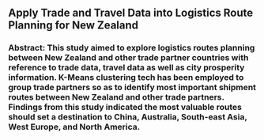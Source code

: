 ## Apply Trade and Travel Data into Logistics Route Planning for New Zealand
### Abstract: This study aimed to explore logistics routes planning between New Zealand and other trade partner countries with reference to trade data, travel data as well as city prosperity information.  K-Means clustering tech has been employed to group trade partners so as to identify most important shipment routes between New Zealand and other trade partners. Findings from this study indicated the most valuable routes should set a destination to China, Australia, South-east Asia, West Europe, and North America. 
